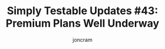 ---
title: "Simply Testable Updates #43: Premium Plans Well Underway"
author: joncram
newsletter:
    issue_number: 43rd
    url: https://us5.campaign-archive2.com/?u=ac75e33d993d2b502e333ddd0&amp;id=66112adae9
    closing_sentence: Expect the next newsletter a week from now on June 19.
    highlights:
        - This week has been entirely focused on integrating with Stripe (our payment partner) and introducing premium plans.
---